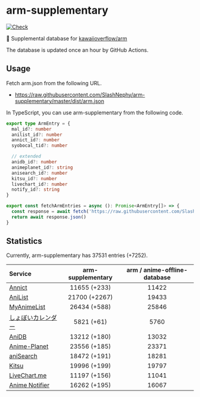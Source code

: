 # arm-supplementary

[![Check](https://github.com/SlashNephy/arm-supplementary/actions/workflows/check-node.yml/badge.svg)](https://github.com/SlashNephy/arm-supplementary/actions/workflows/check-node.yml)

💊 Supplemental database for [kawaiioverflow/arm](https://github.com/kawaiioverflow/arm)

The database is updated once an hour by GitHub Actions.

## Usage

Fetch arm.json from the following URL.

- https://raw.githubusercontent.com/SlashNephy/arm-supplementary/master/dist/arm.json

In TypeScript, you can use arm-supplementary from the following code.

```TypeScript
export type ArmEntry = {
  mal_id?: number
  anilist_id?: number
  annict_id?: number
  syobocal_tid?: number

  // extended
  anidb_id?: number
  animeplanet_id?: string
  anisearch_id?: number
  kitsu_id?: number
  livechart_id?: number
  notify_id?: string
}

export const fetchArmEntries = async (): Promise<ArmEntry[]> => {
  const response = await fetch('https://raw.githubusercontent.com/SlashNephy/arm-supplementary/master/dist/arm.json')
  return await response.json()
}
```

## Statistics

Currently, arm-supplementary has 37531 entries (+7252).

| Service                                     | arm-supplementary | arm / anime-offline-database |
| :------------------------------------------ | :---------------: | :--------------------------: |
| [Annict](https://annict.com)                |   11655 (+233)    |            11422             |
| [AniList](https://anilist.co)               |   21700 (+2267)   |            19433             |
| [MyAnimeList](https://myanimelist.net)      |   26434 (+588)    |            25846             |
| [しょぼいカレンダー](https://cal.syoboi.jp) |    5821 (+61)     |             5760             |
| [AniDB](https://anidb.net)                  |   13212 (+180)    |            13032             |
| [Anime-Planet](https://anime-planet.com)    |   23556 (+185)    |            23371             |
| [aniSearch](https://anisearch.com)          |   18472 (+191)    |            18281             |
| [Kitsu](https://kitsu.io)                   |   19996 (+199)    |            19797             |
| [LiveChart.me](https://livechart.me)        |   11197 (+156)    |            11041             |
| [Anime Notifier](https://notify.moe)        |   16262 (+195)    |            16067             |
